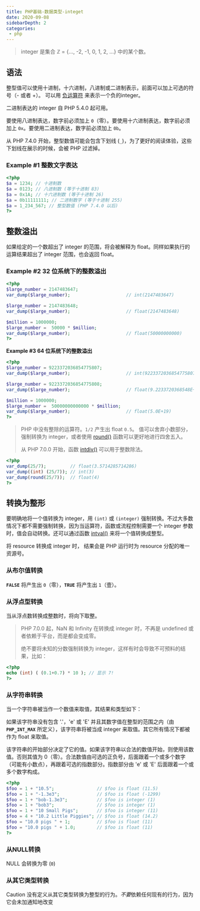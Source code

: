 ```yaml
---
title: PHP基础-数据类型-integet
date: 2020-09-08
sidebarDepth: 2
categories:
 - php
---
```



> integer 是集合 ℤ = {..., -2, -1, 0, 1, 2, ...} 中的某个数。

## 语法

整型值可以使用十进制，十六进制，八进制或二进制表示，前面可以加上可选的符号（- 或者 +）。 可以用 [负运算符](https://www.php.net/manual/zh/language.operators.arithmetic.php) 来表示一个负的integer。

二进制表达的 integer 自 PHP 5.4.0 起可用。

要使用八进制表达，数字前必须加上 `0`（零）。要使用十六进制表达，数字前必须加上 `0x`。要使用二进制表达，数字前必须加上 `0b`。

从 PHP 7.4.0 开始，整型数值可能会包含下划线 (`_`)，为了更好的阅读体验，这些下划线在展示的时候，会被 PHP 过滤掉。

### **Example #1 整数文字表达**

```php
<?php
$a = 1234; // 十进制数
$a = 0123; // 八进制数 (等于十进制 83)
$a = 0x1A; // 十六进制数 (等于十进制 26)
$a = 0b11111111; // 二进制数字 (等于十进制 255)
$a = 1_234_567; // 整型数值 (PHP 7.4.0 以后)
?>
```

## 整数溢出

如果给定的一个数超出了 integer 的范围，将会被解释为 float。同样如果执行的运算结果超出了 integer 范围，也会返回 float。

### **Example #2 32 位系统下的整数溢出**

```php
<?php
$large_number = 2147483647;
var_dump($large_number);                     // int(2147483647)

$large_number = 2147483648;
var_dump($large_number);                     // float(2147483648)

$million = 1000000;
$large_number =  50000 * $million;
var_dump($large_number);                     // float(50000000000)
?>
```

**Example #3 64 位系统下的整数溢出**

```php
<?php
$large_number = 9223372036854775807;
var_dump($large_number);                     // int(9223372036854775807)

$large_number = 9223372036854775808;
var_dump($large_number);                     // float(9.2233720368548E+18)

$million = 1000000;
$large_number =  50000000000000 * $million;
var_dump($large_number);                     // float(5.0E+19)
?>
```

> PHP 中没有整除的运算符。`1/2` 产生出 float `0.5`。 值可以舍弃小数部分，强制转换为 integer，或者使用 [round()](https://www.php.net/manual/zh/function.round.php) 函数可以更好地进行四舍五入。
>
> 从 PHP 7.0.0 开始，函数 [intdiv()](https://www.php.net/manual/zh/function.intdiv.php) 可以用于整数除法。

```php
<?php
var_dump(25/7);         // float(3.5714285714286) 
var_dump((int) (25/7)); // int(3)
var_dump(round(25/7));  // float(4) 
?>
```

## 转换为整形

要明确地将一个值转换为 integer，用 `(int)` 或 `(integer)` 强制转换。不过大多数情况下都不需要强制转换，因为当运算符，函数或流程控制需要一个 integer 参数时，值会自动转换。还可以通过函数 [intval()](https://www.php.net/manual/zh/function.intval.php) 来将一个值转换成整型。

将 resource 转换成 integer 时， 结果会是 PHP 运行时为 resource 分配的唯一资源号。

### 从布尔值转换

**`FALSE`** 将产生出 `0`（零），**`TRUE`** 将产生出 `1`（壹）。

### 从浮点型转换

当从浮点数转换成整数时，将向下取整。

> PHP 7.0.0 起，NaN 和 Infinity 在转换成 integer 时，不再是 undefined 或者依赖于平台，而是都会变成零。
>
> 绝不要将未知的分数强制转换为 integer，这样有时会导致不可预料的结果，比如：

```php
<?php
echo (int) ( (0.1+0.7) * 10 ); // 显示 7!
?>
```

### 从字符串转换

当一个字符串被当作一个数值来取值，其结果和类型如下：

如果该字符串没有包含 '.'，'e' 或 'E' 并且其数字值在整型的范围之内（由 **`PHP_INT_MAX`** 所定义），该字符串将被当成 integer 来取值。其它所有情况下都被作为 float 来取值。

该字符串的开始部分决定了它的值。如果该字符串以合法的数值开始，则使用该数值。否则其值为 0（零）。合法数值由可选的正负号，后面跟着一个或多个数字（可能有小数点），再跟着可选的指数部分。指数部分由 'e' 或 'E' 后面跟着一个或多个数字构成。

```php
<?php
$foo = 1 + "10.5";                // $foo is float (11.5)
$foo = 1 + "-1.3e3";              // $foo is float (-1299)
$foo = 1 + "bob-1.3e3";           // $foo is integer (1)
$foo = 1 + "bob3";                // $foo is integer (1)
$foo = 1 + "10 Small Pigs";       // $foo is integer (11)
$foo = 4 + "10.2 Little Piggies"; // $foo is float (14.2)
$foo = "10.0 pigs " + 1;          // $foo is float (11)
$foo = "10.0 pigs " + 1.0;        // $foo is float (11)     
?>
```

### 从NULL转换

NULL 会转换为零 (`0`)

### 从其它类型转换

Caution 没有定义从其它类型转换为整型的行为。*不要*依赖任何现有的行为，因为它会未加通知地改变